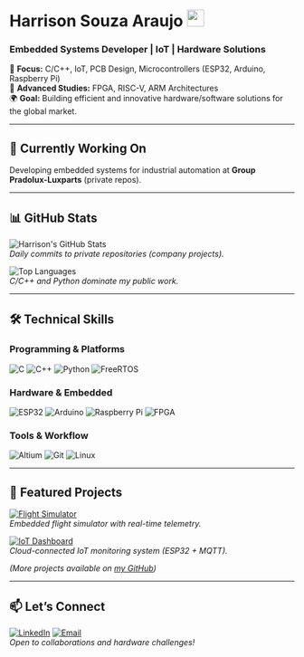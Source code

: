 # Harrison Souza Araujo <img src="https://img.icons8.com/color/48/000000/microchip.png" width="30"/>

### **Embedded Systems Developer | IoT | Hardware Solutions**

🚀 **Focus:** C/C++, IoT, PCB Design, Microcontrollers (ESP32, Arduino, Raspberry Pi)  
📖 **Advanced Studies:** FPGA, RISC-V, ARM Architectures  
🌍 **Goal:** Building efficient and innovative hardware/software solutions for the global market.  

---

## 🔧 **Currently Working On**  
Developing embedded systems for industrial automation at **Group Pradolux-Luxparts** (private repos).  

---

## 📊 **GitHub Stats**  
![Harrison's GitHub Stats](https://github-readme-stats.vercel.app/api?username=HarrisonSouza&show_icons=true&theme=dark&hide_border=true&count_private=true&include_all_commits=true&hide=issues)  
*Daily commits to private repositories (company projects).*  

![Top Languages](https://github-readme-stats.vercel.app/api/top-langs/?username=HarrisonSouza&layout=compact&theme=dark&hide_border=true&langs_count=5&hide=HTML,JavaScript,CSS&exclude_repo=company-repo-name)  
*C/C++ and Python dominate my public work.*  

---

## 🛠 **Technical Skills**  
### **Programming & Platforms**  
![C](https://img.shields.io/badge/C-00599C?style=flat&logo=c&logoColor=white)
![C++](https://img.shields.io/badge/C++-00599C?style=flat&logo=c%2B%2B&logoColor=white)
![Python](https://img.shields.io/badge/Python-3776AB?style=flat&logo=python&logoColor=white)
![FreeRTOS](https://img.shields.io/badge/FreeRTOS-3A3A3A?style=flat&logo=freertos&logoColor=white)  

### **Hardware & Embedded**  
![ESP32](https://img.shields.io/badge/ESP32-000000?style=flat&logo=espressif&logoColor=white)
![Arduino](https://img.shields.io/badge/Arduino-00979D?style=flat&logo=arduino&logoColor=white)
![Raspberry Pi](https://img.shields.io/badge/Raspberry%20Pi-A22846?style=flat&logo=raspberrypi&logoColor=white)
![FPGA](https://img.shields.io/badge/FPGA-FF6600?style=flat&logo=xilinx&logoColor=white)  

### **Tools & Workflow**  
![Altium](https://img.shields.io/badge/Altium-8A2BE2?style=flat&logo=altiumdesigner&logoColor=white)
![Git](https://img.shields.io/badge/Git-F05032?style=flat&logo=git&logoColor=white)
![Linux](https://img.shields.io/badge/Linux-FCC624?style=flat&logo=linux&logoColor=black)  

---

## 🌟 **Featured Projects**  
[![Flight Simulator](https://github-readme-stats.vercel.app/api/pin/?username=HarrisonSouza&repo=F18-Flight-Simulator&theme=dark)](https://github.com/HarrisonSouza/F18-Flight-Simulator)  
*Embedded flight simulator with real-time telemetry.*  

[![IoT Dashboard](https://github-readme-stats.vercel.app/api/pin/?username=HarrisonSouza&repo=IoT-Dashboard&theme=dark)](https://github.com/HarrisonSouza/IoT-Dashboard)  
*Cloud-connected IoT monitoring system (ESP32 + MQTT).*  

*(More projects available on [my GitHub](https://github.com/HarrisonSouza))*  

---

## 📫 **Let’s Connect**  
[![LinkedIn](https://img.shields.io/badge/LinkedIn-0077B5?style=flat&logo=linkedin&logoColor=white)](https://www.linkedin.com/in/harrisonsouzaaraujo/)
[![Email](https://img.shields.io/badge/Email-D14836?style=flat&logo=gmail&logoColor=white)](mailto:harrison1557@gmail.com)  
*Open to collaborations and hardware challenges!*  
